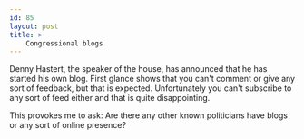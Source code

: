 ```yaml
---
id: 85
layout: post
title: >
    Congressional blogs
---
```


Denny Hastert, the speaker of the house, has announced that he has started his own blog. First glance shows that you can't comment or give any sort of feedback, but that is expected. Unfortunately you can't subscribe to any sort of feed either and that is quite disappointing.

This provokes me to ask: Are there any other known politicians have blogs or any sort of online presence?
